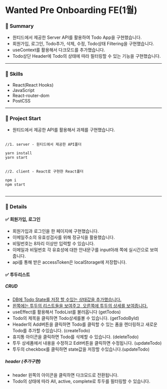 # Wanted Pre Onboarding FE(1월)

### 📌 Summary
- 원티드에서 제공한 Server API를 활용하여 Todo App을 구현했습니다.
- 회원가입, 로그인, Todo추가, 삭제, 수정, Todo상태 Filtering을 구현했습니다.
- useContext를 활용해서 다크모드를 추가했습니다.
- Todo상단 Header에 Todo의 상태에 따라 필터링할 수 있는 기능을 구현했습니다.
***

### 📌 Skills
- React(React Hooks)
- JavaScript
- React-router-dom
- PostCSS

***
### 📌 Project Start
- 원티드에서 제공한 API를 활용해서 과제를 구현했습니다.

<pre>
<code>
//1. server - 원티드에서 제공한 API폴더

yarn install
yarn start


//2. client - React로 구현한 React폴더

npm i
npm start
</code>
</pre>
***

### 📌 Details
#### ✅ 회원가입, 로그인
- 회원가입과 로그인을 한 페이지에 구현했습니다.
- 이메일주소의 유효성검사를 위해 정규식을 활용했습니다.
- 비밀번호는 8자리 이상만 입력할 수 있습니다.
- 이메일과 비밀번호 각 유효성에 대한 안내문구를 input아래 쪽에 실시간으로 보여줍니다.
- api를 통해 받은 accessToken은 localStorage에 저장합니다.
  
  
  
#### ✅ 투두리스트
##### CRUD
- <u>DB에 Todo State를 저장 할 수있는 상태값을 추가했습니다.</u>
- <u>왼쪽에는 투두의 리스트들을 보여주고, 오른쪽에 투두의 상세를 보여줍니다. </u>
- useEffect를 활용해서 TodoList를 불러옵니다 (getTodos)
- Todo의 제목을 클릭하면 Todo상세를볼 수 있습니다. (getTodoById)
- Header의 Add버튼을 클릭하면 Todo를 클릭할 수 있는 폼을 렌더링하고 새로운 Todo를 추가할 수있습니다. (createTodo)
- 휴지통 아이콘을 클릭하면 Todo를 삭제할 수 있습니다. (deleteTodo)
- 투두 상세폼에서 내용을 수정하고 Edit버튼을 클릭하면 수정됩니다. (updateTodo)
- 투두의 checkbox를 클릭하면 state값을 저장할 수있습니다.(updateTodo)

##### header (추가구현)
- header 왼쪽의 아이콘을 클릭하면 다크모드로 전환됩니다.
- Todo의 상태에 따라 All, active, complete로 투두를 필터링할 수 있습니다.


